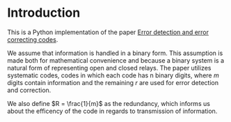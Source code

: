 # Introduction

This is a Python implementation of the paper [Error detection and error correcting codes](https://ieeexplore.ieee.org/document/6772729).

We assume that information is handled in a binary form.
This assumption is made both for mathematical convenience and because a binary system is a natural form of representing open  and closed relays.
The paper utilizes systematic codes, codes in which each code has n binary digits, where $m$ digits contain information and the remaining $r$ are used for error detection and correction.

We also define $R = \frac{1}{m}$ as the redundancy, which informs us about the efficency of the code in regards to transmission of information.
